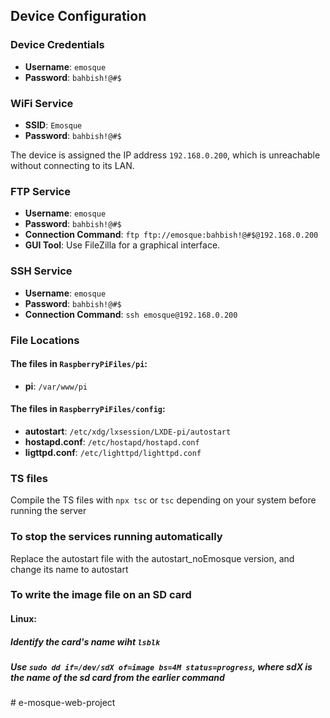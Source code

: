 ## Device Configuration

### Device Credentials
- **Username**: `emosque`
- **Password**: `bahbish!@#$`


### WiFi Service
- **SSID**: `Emosque`
- **Password**: `bahbish!@#$`

The device is assigned the IP address `192.168.0.200`, which is unreachable without connecting to its LAN.


### FTP Service
- **Username**: `emosque`
- **Password**: `bahbish!@#$`
- **Connection Command**: `ftp ftp://emosque:bahbish!@#$@192.168.0.200`
- **GUI Tool**: Use FileZilla for a graphical interface.


### SSH Service
- **Username**: `emosque`
- **Password**: `bahbish!@#$`
- **Connection Command**: `ssh emosque@192.168.0.200`


### File Locations
#### The files in `RaspberryPiFiles/pi`:
- **pi**: `/var/www/pi`


#### The files in `RaspberryPiFiles/config`:
- **autostart**: `/etc/xdg/lxsession/LXDE-pi/autostart`
- **hostapd.conf**: `/etc/hostapd/hostapd.conf`
- **ligttpd.conf**: `/etc/lighttpd/lighttpd.conf`


### TS files
Compile the TS files with `npx tsc` or `tsc` depending on your system before running the server 

### To stop the services running automatically
Replace the autostart file with the autostart_noEmosque version, and change its name to autostart

### To write the image file on an SD card
#### Linux:

##### Identify the card's name wiht `lsblk`
##### Use `sudo dd if=/dev/sdX of=image bs=4M status=progress`, where sdX is the name of the sd card from the earlier command

#   e - m o s q u e - w e b - p r o j e c t  
 